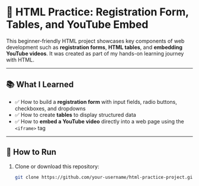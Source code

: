 # 📝 HTML Practice: Registration Form, Tables, and YouTube Embed

This beginner-friendly HTML project showcases key components of web development such as **registration forms**, **HTML tables**, and **embedding YouTube videos**. It was created as part of my hands-on learning journey with HTML.

---

## 📚 What I Learned

- ✅ How to build a **registration form** with input fields, radio buttons, checkboxes, and dropdowns
- ✅ How to create **tables** to display structured data
- ✅ How to **embed a YouTube video** directly into a web page using the `<iframe>` tag

---

## 🚀 How to Run

1. Clone or download this repository:
   ```bash
   git clone https://github.com/your-username/html-practice-project.git
